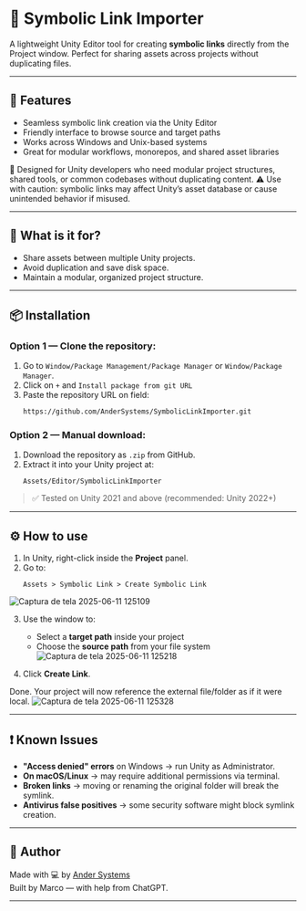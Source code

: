 # 🧷 Symbolic Link Importer

A lightweight Unity Editor tool for creating **symbolic links** directly from the Project window. Perfect for sharing assets across projects without duplicating files.

---

## 🔗 Features

- Seamless symbolic link creation via the Unity Editor
- Friendly interface to browse source and target paths
- Works across Windows and Unix-based systems
- Great for modular workflows, monorepos, and shared asset libraries

🧩 Designed for Unity developers who need modular project structures, shared tools, or common codebases without duplicating content.
⚠️ Use with caution: symbolic links may affect Unity’s asset database or cause unintended behavior if misused.

---

## 🎯 What is it for?

- Share assets between multiple Unity projects.
- Avoid duplication and save disk space.
- Maintain a modular, organized project structure.

---

## 📦 Installation

### Option 1 — Clone the repository:
1. Go to `Window/Package Management/Package Manager` or `Window/Package Manager`.
2. Click on `+` and `Install package from git URL`
3. Paste the repository URL on field:
   ```bash
   https://github.com/AnderSystems/SymbolicLinkImporter.git
   ```

### Option 2 — Manual download:
1. Download the repository as `.zip` from GitHub.
2. Extract it into your Unity project at:
   ```
   Assets/Editor/SymbolicLinkImporter
   ```

> ✅ Tested on Unity 2021 and above (recommended: Unity 2022+)

---

## ⚙️ How to use

1. In Unity, right-click inside the **Project** panel.
2. Go to:
   ```
   Assets > Symbolic Link > Create Symbolic Link
   ```
![Captura de tela 2025-06-11 125109](https://github.com/user-attachments/assets/5b257f8e-d525-4bbf-8308-7c27d95ba35c)

3. Use the window to:
   - Select a **target path** inside your project
   - Choose the **source path** from your file system
![Captura de tela 2025-06-11 125218](https://github.com/user-attachments/assets/1966f644-893c-4f29-97f6-151dfe2365a1)

4. Click **Create Link**.

Done. Your project will now reference the external file/folder as if it were local.
![Captura de tela 2025-06-11 125328](https://github.com/user-attachments/assets/6def5dea-f257-4463-9066-db7abd175ae2)


---

## ❗ Known Issues

- **"Access denied" errors** on Windows → run Unity as Administrator.
- **On macOS/Linux** → may require additional permissions via terminal.
- **Broken links** → moving or renaming the original folder will break the symlink.
- **Antivirus false positives** → some security software might block symlink creation.

---

## 👤 Author

Made with 💻 by [Ander Systems](https://github.com/AnderSystems)  
Built by Marco — with help from ChatGPT.

---
